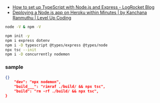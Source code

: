 - [How to set up TypeScript with Node.js and Express - LogRocket Blog](https://blog.logrocket.com/how-to-set-up-node-typescript-express/)
- [Deploying a Node.js app on Heroku within Minutes | by Kanchana Ranmuthu | Level Up Coding](https://levelup.gitconnected.com/deploying-a-node-js-app-on-heroku-within-minutes-9f50a3eff2fb)

```bash
node -V & npm -V

npm init -y
npm i express dotenv
npm i -D typescript @types/express @types/node
npx tsc --init
npm i -D concurrently nodemon
```

### sample
```json
{}
    "dev": "npx nodemon",
    "build___": "rimraf ./build/ && npx tsc",
    "build": "rm -rf ./build/ && npx tsc",
}
```
